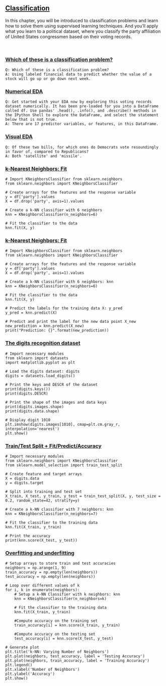## [Classification](https://app.datacamp.com/learn/courses/supervised-learning-with-scikit-learn)

In this chapter, you will be introduced to classification problems and learn how to solve them using supervised learning techniques. And you’ll apply what you learn to a political dataset, where you classify the party affiliation of United States congressmen based on their voting records.

<br>

### [Which of these is a classification problem?](https://campus.datacamp.com/courses/supervised-learning-with-scikit-learn/classification?ex=2)

```
Q: Which of these is a classification problem?
A: Using labeled financial data to predict whether the value of a stock will go up or go down next week.
```

### [Numerical EDA](https://campus.datacamp.com/courses/supervised-learning-with-scikit-learn/classification?ex=4)

```
Q: Get started with your EDA now by exploring this voting records dataset numerically. It has been pre-loaded for you into a DataFrame called df. Use pandas' .head(), .info(), and .describe() methods in the IPython Shell to explore the DataFrame, and select the statement below that is not true.
A: There are 17 predictor variables, or features, in this DataFrame.
```

### [Visual EDA](https://campus.datacamp.com/courses/supervised-learning-with-scikit-learn/classification?ex=5)

```
Q: Of these two bills, for which ones do Democrats vote resoundingly in favor of, compared to Republicans? 
A: Both 'satellite' and 'missile'.
```

### [k-Nearest Neighbors: Fit](https://campus.datacamp.com/courses/supervised-learning-with-scikit-learn/classification?ex=7)

```
# Import KNeighborsClassifier from sklearn.neighbors
from sklearn.neighbors import KNeighborsClassifier 

# Create arrays for the features and the response variable
y = df['party'].values
X = df.drop('party', axis=1).values

# Create a k-NN classifier with 6 neighbors
knn = KNeighborsClassifier(n_neighbors=6)

# Fit the classifier to the data
knn.fit(X, y)
```

### [k-Nearest Neighbors: Fit](https://campus.datacamp.com/courses/supervised-learning-with-scikit-learn/classification?ex=8)

```
# Import KNeighborsClassifier from sklearn.neighbors
from sklearn.neighbors import KNeighborsClassifier 

# Create arrays for the features and the response variable
y = df['party'].values
X = df.drop('party', axis=1).values

# Create a k-NN classifier with 6 neighbors: knn
knn = KNeighborsClassifier(n_neighbors=6)

# Fit the classifier to the data
knn.fit(X, y)

# Predict the labels for the training data X: y_pred
y_pred = knn.predict(X)

# Predict and print the label for the new data point X_new
new_prediction = knn.predict(X_new)
print("Prediction: {}".format(new_prediction)) 
```

### [The digits recognition dataset](https://campus.datacamp.com/courses/supervised-learning-with-scikit-learn/classification?ex=10)

```
# Import necessary modules
from sklearn import datasets
import matplotlib.pyplot as plt

# Load the digits dataset: digits
digits = datasets.load_digits()

# Print the keys and DESCR of the dataset
print(digits.keys())
print(digits.DESCR)

# Print the shape of the images and data keys
print(digits.images.shape)
print(digits.data.shape)

# Display digit 1010
plt.imshow(digits.images[1010], cmap=plt.cm.gray_r, interpolation='nearest')
plt.show()
```

### [Train/Test Split + Fit/Predict/Accuracy](https://campus.datacamp.com/courses/supervised-learning-with-scikit-learn/classification?ex=11)

```
# Import necessary modules
from sklearn.neighbors import KNeighborsClassifier 
from sklearn.model_selection import train_test_split

# Create feature and target arrays
X = digits.data
y = digits.target

# Split into training and test set
X_train, X_test, y_train, y_test = train_test_split(X, y, test_size = 0.2, random_state=42, stratify=y)

# Create a k-NN classifier with 7 neighbors: knn
knn = KNeighborsClassifier(n_neighbors=7)

# Fit the classifier to the training data
knn.fit(X_train, y_train)

# Print the accuracy
print(knn.score(X_test, y_test))
```

### [Overfitting and underfitting](https://campus.datacamp.com/courses/supervised-learning-with-scikit-learn/classification?ex=12)

```
# Setup arrays to store train and test accuracies
neighbors = np.arange(1, 9)
train_accuracy = np.empty(len(neighbors))
test_accuracy = np.empty(len(neighbors))

# Loop over different values of k
for i, k in enumerate(neighbors):
    # Setup a k-NN Classifier with k neighbors: knn
    knn = KNeighborsClassifier(n_neighbors=k)

    # Fit the classifier to the training data
    knn.fit(X_train, y_train)
    
    #Compute accuracy on the training set
    train_accuracy[i] = knn.score(X_train, y_train)

    #Compute accuracy on the testing set
    test_accuracy[i] = knn.score(X_test, y_test)

# Generate plot
plt.title('k-NN: Varying Number of Neighbors')
plt.plot(neighbors, test_accuracy, label = 'Testing Accuracy')
plt.plot(neighbors, train_accuracy, label = 'Training Accuracy')
plt.legend()
plt.xlabel('Number of Neighbors')
plt.ylabel('Accuracy')
plt.show()
```